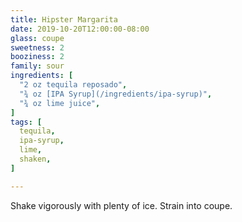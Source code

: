 ```yaml
---
title: Hipster Margarita
date: 2019-10-20T12:00:00-08:00
glass: coupe
sweetness: 2
booziness: 2
family: sour
ingredients: [
  "2 oz tequila reposado",
  "¾ oz [IPA Syrup](/ingredients/ipa-syrup)",
  "¾ oz lime juice",
]
tags: [
  tequila,
  ipa-syrup,
  lime,
  shaken,
]

---
```


Shake vigorously with plenty of ice. Strain into coupe.
